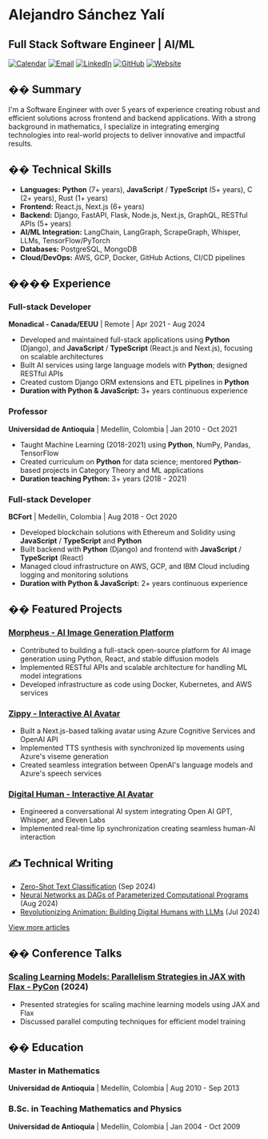 # Alejandro Sánchez Yalí

## Full Stack Software Engineer | AI/ML

[![Calendar](https://img.shields.io/badge/Calendar-Let's%20Connect-blue?style=flat&logo=google-calendar)](https://cal.com/asanchezyali/full-time-opportunities)
[![Email](https://img.shields.io/badge/Email-asanchezyali%40gmail.com-red?style=flat&logo=gmail)](mailto:asanchezyali@gmail.com)
[![LinkedIn](https://img.shields.io/badge/LinkedIn-asanchezyali-blue?style=flat&logo=linkedin)](https://www.linkedin.com/in/asanchezyali)
[![GitHub](https://img.shields.io/badge/GitHub-asanchezyali-black?style=flat&logo=github)](https://github.com/asanchezyali)
[![Website](https://img.shields.io/badge/Website-asanchezyali.com-green?style=flat&logo=safari)](https://asanchezyali.com)

## �� Summary

I'm a Software Engineer with over 5 years of experience creating robust and efficient solutions across frontend and backend applications. With a strong background in mathematics, I specialize in integrating emerging technologies into real-world projects to deliver innovative and impactful results.

## ��️ Technical Skills

- **Languages:** **Python** (7+ years), **JavaScript** / **TypeScript** (5+ years), C (2+ years), Rust (1+ years)
- **Frontend:** React.js, Next.js (6+ years)
- **Backend:** Django, FastAPI, Flask, Node.js, Next.js, GraphQL, RESTful APIs (5+ years)
- **AI/ML Integration:** LangChain, LangGraph, ScrapeGraph, Whisper, LLMs, TensorFlow/PyTorch
- **Databases:** PostgreSQL, MongoDB
- **Cloud/DevOps:** AWS, GCP, Docker, GitHub Actions, CI/CD pipelines

## ��‍�� Experience

### Full-stack Developer
**Monadical - Canada/EEUU** | Remote | Apr 2021 - Aug 2024

- Developed and maintained full-stack applications using **Python** (Django), and **JavaScript** / **TypeScript** (React.js and Next.js), focusing on scalable architectures
- Built AI services using large language models with **Python**; designed RESTful APIs
- Created custom Django ORM extensions and ETL pipelines in **Python**
- **Duration with Python & JavaScript:** 3+ years continuous experience

### Professor
**Universidad de Antioquia** | Medellín, Colombia | Jan 2010 - Oct 2021

- Taught Machine Learning (2018-2021) using **Python**, NumPy, Pandas, TensorFlow
- Created curriculum on **Python** for data science; mentored **Python**-based projects in Category Theory and ML applications
- **Duration teaching Python:** 3+ years (2018 - 2021)

### Full-stack Developer
**BCFort** | Medellín, Colombia | Aug 2018 - Oct 2020

- Developed blockchain solutions with Ethereum and Solidity using **JavaScript** / **TypeScript** and **Python**
- Built backend with **Python** (Django) and frontend with **JavaScript** / **TypeScript** (React)
- Managed cloud infrastructure on AWS, GCP, and IBM Cloud including logging and monitoring solutions
- **Duration with Python & JavaScript:** 2+ years continuous experience

## �� Featured Projects

### [Morpheus - AI Image Generation Platform](https://github.com/Monadical-SAS/Morpheus)
- Contributed to building a full-stack open-source platform for AI image generation using Python, React, and stable diffusion models
- Implemented RESTful APIs and scalable architecture for handling ML model integrations
- Developed infrastructure as code using Docker, Kubernetes, and AWS services

### [Zippy - Interactive AI Avatar](https://github.com/asanchezyali/ai-avatar)
- Built a Next.js-based talking avatar using Azure Cognitive Services and OpenAI API
- Implemented TTS synthesis with synchronized lip movements using Azure's viseme generation
- Created seamless integration between OpenAI's language models and Azure's speech services

### [Digital Human - Interactive AI Avatar](https://github.com/asanchezyali/talking-avatar-with-ai)
- Engineered a conversational AI system integrating Open AI GPT, Whisper, and Eleven Labs
- Implemented real-time lip synchronization creating seamless human-AI interaction

## ✍️ Technical Writing

- [Zero-Shot Text Classification](https://www.asanchezyali.com/blog/en/ai/20240917ZeroShot) (Sep 2024)
- [Neural Networks as DAGs of Parameterized Computational Programs](https://www.asanchezyali.com/blog/en/differentiable-programming/20240923DifferentiablePrograms) (Aug 2024)
- [Revolutionizing Animation: Building Digital Humans with LLMs](https://www.asanchezyali.com/blog/en/ai-avatars/20240703DigitalHuman) (Jul 2024)

[View more articles](https://www.asanchezyali.com/)

## �� Conference Talks

### [Scaling Learning Models: Parallelism Strategies in JAX with Flax - PyCon](https://www.youtube.com/watch?v=m4hP1soE414) (2024)
- Presented strategies for scaling machine learning models using JAX and Flax
- Discussed parallel computing techniques for efficient model training

## �� Education

### Master in Mathematics
**Universidad de Antioquia** | Medellín, Colombia | Aug 2010 - Sep 2013

### B.Sc. in Teaching Mathematics and Physics
**Universidad de Antioquia** | Medellín, Colombia | Jan 2004 - Oct 2009